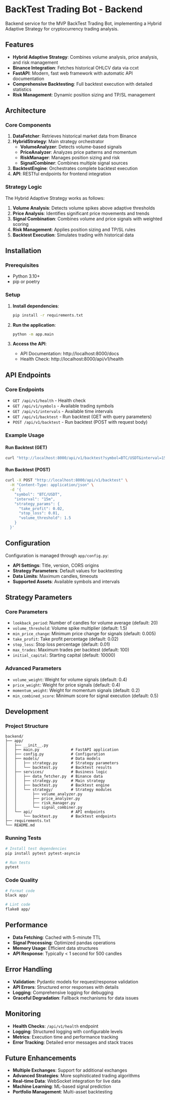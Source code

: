 # BackTest Trading Bot - Backend

Backend service for the MVP BackTest Trading Bot, implementing a Hybrid Adaptive Strategy for cryptocurrency trading analysis.

## Features

- **Hybrid Adaptive Strategy**: Combines volume analysis, price analysis, and risk management
- **Binance Integration**: Fetches historical OHLCV data via ccxt
- **FastAPI**: Modern, fast web framework with automatic API documentation
- **Comprehensive Backtesting**: Full backtest execution with detailed statistics
- **Risk Management**: Dynamic position sizing and TP/SL management

## Architecture

### Core Components

1. **DataFetcher**: Retrieves historical market data from Binance
2. **HybridStrategy**: Main strategy orchestrator
   - **VolumeAnalyzer**: Detects volume-based signals
   - **PriceAnalyzer**: Analyzes price patterns and momentum
   - **RiskManager**: Manages position sizing and risk
   - **SignalCombiner**: Combines multiple signal sources
3. **BacktestEngine**: Orchestrates complete backtest execution
4. **API**: RESTful endpoints for frontend integration

### Strategy Logic

The Hybrid Adaptive Strategy works as follows:

1. **Volume Analysis**: Detects volume spikes above adaptive thresholds
2. **Price Analysis**: Identifies significant price movements and trends
3. **Signal Combination**: Combines volume and price signals with weighted scoring
4. **Risk Management**: Applies position sizing and TP/SL rules
5. **Backtest Execution**: Simulates trading with historical data

## Installation

### Prerequisites

- Python 3.10+
- pip or poetry

### Setup

1. **Install dependencies**:
   ```bash
   pip install -r requirements.txt
   ```

2. **Run the application**:
   ```bash
   python -m app.main
   ```

3. **Access the API**:
   - API Documentation: http://localhost:8000/docs
   - Health Check: http://localhost:8000/api/v1/health

## API Endpoints

### Core Endpoints

- `GET /api/v1/health` - Health check
- `GET /api/v1/symbols` - Available trading symbols
- `GET /api/v1/intervals` - Available time intervals
- `GET /api/v1/backtest` - Run backtest (GET with query parameters)
- `POST /api/v1/backtest` - Run backtest (POST with request body)

### Example Usage

#### Run Backtest (GET)
```bash
curl "http://localhost:8000/api/v1/backtest?symbol=BTC/USDT&interval=15m&take_profit=0.02&stop_loss=0.01"
```

#### Run Backtest (POST)
```bash
curl -X POST "http://localhost:8000/api/v1/backtest" \
  -H "Content-Type: application/json" \
  -d '{
    "symbol": "BTC/USDT",
    "interval": "15m",
    "strategy_params": {
      "take_profit": 0.02,
      "stop_loss": 0.01,
      "volume_threshold": 1.5
    }
  }'
```

## Configuration

Configuration is managed through `app/config.py`:

- **API Settings**: Title, version, CORS origins
- **Strategy Parameters**: Default values for backtesting
- **Data Limits**: Maximum candles, timeouts
- **Supported Assets**: Available symbols and intervals

## Strategy Parameters

### Core Parameters

- `lookback_period`: Number of candles for volume average (default: 20)
- `volume_threshold`: Volume spike multiplier (default: 1.5)
- `min_price_change`: Minimum price change for signals (default: 0.005)
- `take_profit`: Take profit percentage (default: 0.02)
- `stop_loss`: Stop loss percentage (default: 0.01)
- `max_trades`: Maximum trades per backtest (default: 100)
- `initial_capital`: Starting capital (default: 10000)

### Advanced Parameters

- `volume_weight`: Weight for volume signals (default: 0.4)
- `price_weight`: Weight for price signals (default: 0.4)
- `momentum_weight`: Weight for momentum signals (default: 0.2)
- `min_combined_score`: Minimum score for signal execution (default: 0.5)

## Development

### Project Structure

```
backend/
├── app/
│   ├── __init__.py
│   ├── main.py              # FastAPI application
│   ├── config.py            # Configuration
│   ├── models/              # Data models
│   │   ├── strategy.py      # Strategy parameters
│   │   └── backtest.py      # Backtest results
│   ├── services/            # Business logic
│   │   ├── data_fetcher.py  # Binance data
│   │   ├── strategy.py      # Main strategy
│   │   ├── backtest.py      # Backtest engine
│   │   └── strategy/        # Strategy modules
│   │       ├── volume_analyzer.py
│   │       ├── price_analyzer.py
│   │       ├── risk_manager.py
│   │       └── signal_combiner.py
│   └── api/                 # API endpoints
│       └── backtest.py      # Backtest endpoints
├── requirements.txt
└── README.md
```

### Running Tests

```bash
# Install test dependencies
pip install pytest pytest-asyncio

# Run tests
pytest
```

### Code Quality

```bash
# Format code
black app/

# Lint code
flake8 app/
```

## Performance

- **Data Fetching**: Cached with 5-minute TTL
- **Signal Processing**: Optimized pandas operations
- **Memory Usage**: Efficient data structures
- **API Response**: Typically < 1 second for 500 candles

## Error Handling

- **Validation**: Pydantic models for request/response validation
- **API Errors**: Structured error responses with details
- **Logging**: Comprehensive logging for debugging
- **Graceful Degradation**: Fallback mechanisms for data issues

## Monitoring

- **Health Checks**: `/api/v1/health` endpoint
- **Logging**: Structured logging with configurable levels
- **Metrics**: Execution time and performance tracking
- **Error Tracking**: Detailed error messages and stack traces

## Future Enhancements

- **Multiple Exchanges**: Support for additional exchanges
- **Advanced Strategies**: More sophisticated trading algorithms
- **Real-time Data**: WebSocket integration for live data
- **Machine Learning**: ML-based signal prediction
- **Portfolio Management**: Multi-asset backtesting
